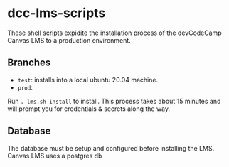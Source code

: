 # dcc-lms-scripts

These shell scripts expidite the installation process of the devCodeCamp Canvas LMS to a production environment.

## Branches
- `test`: installs into a local ubuntu 20.04 machine. 
- `prod`:

Run  `. lms.sh install`  to install. This process takes about 15 minutes and will prompt you for credentials & secrets along the way.

## Database
The database must be setup and configured before installing the LMS. Canvas LMS uses a postgres db
